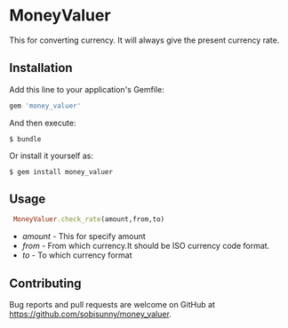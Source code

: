 # MoneyValuer

This for converting currency. It will always give the present currency rate.

## Installation

Add this line to your application's Gemfile:

```ruby
gem 'money_valuer'
```

And then execute:

    $ bundle

Or install it yourself as:

    $ gem install money_valuer

## Usage

```ruby
 MoneyValuer.check_rate(amount,from,to)
```
 * _amount_ - This for specify amount
 * _from_  - From which currency.It should be ISO currency code format.
 * _to_ -  To which currency format


## Contributing

Bug reports and pull requests are welcome on GitHub at https://github.com/sobisunny/money_valuer.

